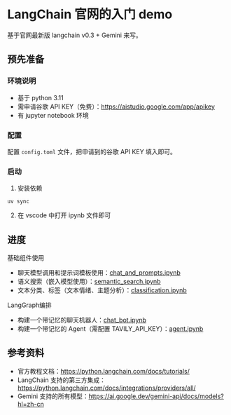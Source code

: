 # LangChain 官网的入门 demo
基于官网最新版 langchain v0.3 + Gemini 来写。

## 预先准备
### 环境说明
- 基于 python 3.11
- 需申请谷歌 API KEY（免费）：https://aistudio.google.com/app/apikey
- 有 jupyter notebook 环境
### 配置
配置 `config.toml` 文件，把申请到的谷歌 API KEY 填入即可。

### 启动
1. 安装依赖
```shell
uv sync
```
2. 在 vscode 中打开 ipynb 文件即可

## 进度
基础组件使用
- 聊天模型调用和提示词模板使用：[chat_and_prompts.ipynb](components/chat_and_prompts.ipynb)
- 语义搜索（嵌入模型使用）：[semantic_search.ipynb](components/semantic_search.ipynb)
- 文本分类、标签（文本情绪、主题分析）：[classification.ipynb](components/classification.ipynb)

LangGraph编排
- 构建一个带记忆的聊天机器人：[chat_bot.ipynb](orchestration/chat_bot.ipynb)
- 构建一个带记忆的 Agent（需配置 TAVILY_API_KEY）：[agent.ipynb](orchestration/agent.ipynb)


## 参考资料
- 官方教程文档：https://python.langchain.com/docs/tutorials/
- LangChain 支持的第三方集成：https://python.langchain.com/docs/integrations/providers/all/
- Gemini 支持的所有模型：https://ai.google.dev/gemini-api/docs/models?hl=zh-cn